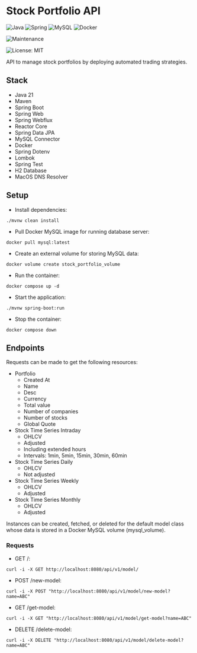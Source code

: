 # Stock Portfolio API

![Java](https://img.shields.io/badge/java-%23ED8B00.svg?style=for-the-badge&logo=openjdk&logoColor=white) ![Spring](https://img.shields.io/badge/spring-%236DB33F.svg?style=for-the-badge&logo=spring&logoColor=white) ![MySQL](https://img.shields.io/badge/mysql-4479A1.svg?style=for-the-badge&logo=mysql&logoColor=white) ![Docker](https://img.shields.io/badge/docker-%230db7ed.svg?style=for-the-badge&logo=docker&logoColor=white)

![Maintenance](https://img.shields.io/badge/Maintained%3F-yes-green.svg)

![License: MIT](https://img.shields.io/badge/License-MIT-yellow.svg)

API to manage stock portfolios by deploying automated trading strategies.

## Stack

- Java 21
- Maven
- Spring Boot
- Spring Web
- Spring Webflux
- Reactor Core
- Spring Data JPA
- MySQL Connector
- Docker
- Spring Dotenv
- Lombok
- Spring Test
- H2 Database
- MacOS DNS Resolver

## Setup

- Install dependencies:
```
./mvnw clean install
```

- Pull Docker MySQL image for running database server:
```
docker pull mysql:latest
```

- Create an external volume for storing MySQL data:
```
docker volume create stock_portfolio_volume
```

- Run the container:
```
docker compose up -d
```

- Start the application:
```
./mvnw spring-boot:run
```

- Stop the container:
```
docker compose down
```

## Endpoints

Requests can be made to get the following resources:

- Portfolio
    - Created At
    - Name
    - Desc
    - Currency
    - Total value
    - Number of companies
    - Number of stocks
    - Global Quote
- Stock Time Series Intraday
    - OHLCV
    - Adjusted
    - Including extended hours
    - Intervals: 1min, 5min, 15min, 30min, 60min
- Stock Time Series Daily
    - OHLCV
    - Not adjusted
- Stock Time Series Weekly
    - OHLCV
    - Adjusted
- Stock Time Series Monthly
    - OHLCV
    - Adjusted

Instances can be created, fetched, or deleted for the default model class whose data is stored in a Docker MySQL volume (mysql_volume).

### Requests

- GET /:
```
curl -i -X GET http://localhost:8080/api/v1/model/
```

- POST /new-model: 
```
curl -i -X POST "http://localhost:8080/api/v1/model/new-model?name=ABC"
```

- GET /get-model:
```
curl -i -X GET "http://localhost:8080/api/v1/model/get-model?name=ABC"
```

- DELETE /delete-model:
```
curl -i -X DELETE "http://localhost:8080/api/v1/model/delete-model?name=ABC"
```
